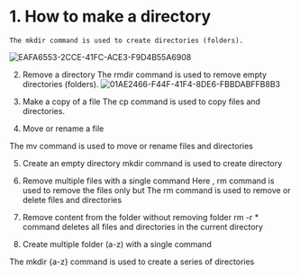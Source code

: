 # 1.	How to make a directory
~~~
The mkdir command is used to create directories (folders).
 ~~~
![EAFA6553-2CCE-41FC-ACE3-F9D4B55A6908](https://github.com/simranpopli05/basic-linux/assets/153719945/e26374af-9ae6-4423-8e64-4240f6f3e301)


2.	Remove a directory
The rmdir command is used to remove empty directories (folders).
 ![01AE2466-F44F-41F4-8DE6-FBBDABFFB8B3](https://github.com/simranpopli05/basic-linux/assets/153719945/469e9296-8480-4aa3-bb09-4ad694f977eb)


3.	Make a copy of a file
The cp command is used to copy files and directories.
 
4.	Move or rename a file

The mv command is used to move or rename files and directories
 

5.	Create an empty directory
mkdir command is used to create directory
 


6.	Remove multiple files with a single command
Here , rm  command is used to remove the files only  but The rm command  is used to remove or delete files and directories
 

7.	Remove content from the folder without removing folder
rm -r * command deletes all files and directories in the current directory 

 

8.	Create multiple folder (a-z) with a single command
          
The mkdir {a-z} command is used to create a series of directories 
 

 




